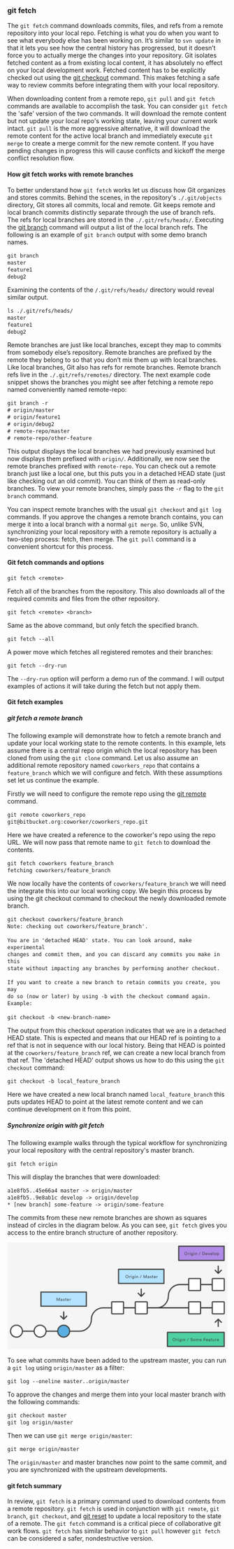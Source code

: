 ### git fetch 

The `git fetch` command downloads commits, files, and refs from a remote repository into your local repo. Fetching is what you do when you want to see what everybody else has been working on. It’s similar to `svn update` in that it lets you see how the central history has progressed, but it doesn’t force you to actually merge the changes into your repository. Git isolates fetched content as a from existing local content, it has absolutely no effect on your local development work. Fetched content has to be explicitly checked out using the [git checkout](#git-checkout) command. This makes fetching a safe way to review commits before integrating them with your local repository.

When downloading content from a remote repo, `git pull` and `git fetch` commands are available to accomplish the task. You can consider `git fetch` the 'safe' version of the two commands. It will download the remote content but not update your local repo's working state, leaving your current work intact. `git pull` is the more aggressive alternative, it will download the remote content for the active local branch and immediately execute `git merge` to create a merge commit for the new remote content. If you have pending changes in progress this will cause conflicts and kickoff the merge conflict resolution flow.

#### How git fetch works with remote branches

To better understand how `git fetch` works let us discuss how Git organizes and stores commits. Behind the scenes, in the repository's `./.git/objects` directory, Git stores all commits, local and remote. Git keeps remote and local branch commits distinctly separate through the use of branch refs. The refs for local branches are stored in the `./.git/refs/heads/`. Executing the [git branch](#using-branches) command will output a list of the local branch refs. The following is an example of `git branch` output with some demo branch names.

```
git branch
master
feature1
debug2
```

Examining the contents of the `/.git/refs/heads/` directory would reveal similar output.

```
ls ./.git/refs/heads/
master
feature1
debug2
```

Remote branches are just like local branches, except they map to commits from somebody else’s repository. Remote branches are prefixed by the remote they belong to so that you don’t mix them up with local branches. Like local branches, Git also has refs for remote branches. Remote branch refs live in the `./.git/refs/remotes/` directory. The next example code snippet shows the branches you might see after fetching a remote repo named conveniently named remote-repo:

```
git branch -r
# origin/master
# origin/feature1
# origin/debug2
# remote-repo/master
# remote-repo/other-feature
```

This output displays the local branches we had previously examined but now displays them prefixed with `origin/`. Additionally, we now see the remote branches prefixed with `remote-repo`. You can check out a remote branch just like a local one, but this puts you in a detached HEAD state (just like checking out an old commit). You can think of them as read-only branches. To view your remote branches, simply pass the `-r` flag to the `git branch` command.

You can inspect remote branches with the usual `git checkout` and `git log` commands. If you approve the changes a remote branch contains, you can merge it into a local branch with a normal `git merge`. So, unlike SVN, synchronizing your local repository with a remote repository is actually a two-step process: fetch, then merge. The `git pull` command is a convenient shortcut for this process.

#### Git fetch commands and options

```
git fetch <remote>
```

Fetch all of the branches from the repository. This also downloads all of the required commits and files from the other repository.

```
git fetch <remote> <branch>
```

Same as the above command, but only fetch the specified branch.

```
git fetch --all
```

A power move which fetches all registered remotes and their branches:

```
git fetch --dry-run
```

The `--dry-run` option will perform a demo run of the command. I will output examples of actions it will take during the fetch but not apply them.

#### Git fetch examples

##### git fetch a remote branch  
The following example will demonstrate how to fetch a remote branch and update your local working state to the remote contents. In this example, lets assume there is a central repo origin which the local repository has been cloned from using the `git clone` command. Let us also assume an additional remote repository named `coworkers_repo` that contains a `feature_branch` which we will configure and fetch. With these assumptions set let us continue the example.

Firstly we will need to configure the remote repo using the [git remote](#syncing) command.

```
git remote coworkers_repo git@bitbucket.org:coworker/coworkers_repo.git
```

Here we have created a reference to the coworker's repo using the repo URL. We will now pass that remote name to `git fetch` to download the contents.

```
git fetch coworkers feature_branch
fetching coworkers/feature_branch
```

We now locally have the contents of `coworkers/feature_branch` we will need the integrate this into our local working copy. We begin this process by using the git checkout command to checkout the newly downloaded remote branch.

```
git checkout coworkers/feature_branch
Note: checking out coworkers/feature_branch'.

You are in 'detached HEAD' state. You can look around, make experimental
changes and commit them, and you can discard any commits you make in this
state without impacting any branches by performing another checkout.

If you want to create a new branch to retain commits you create, you may
do so (now or later) by using -b with the checkout command again. Example:

git checkout -b <new-branch-name>
```

The output from this checkout operation indicates that we are in a detached HEAD state. This is expected and means that our HEAD ref is pointing to a ref that is not in sequence with our local history. Being that HEAD is pointed at the `coworkers/feature_branch` ref, we can create a new local branch from that ref. The 'detached HEAD' output shows us how to do this using the `git checkout` command:

```
git checkout -b local_feature_branch
```

Here we have created a new local branch named `local_feature_branch` this puts updates HEAD to point at the latest remote content and we can continue development on it from this point.

##### Synchronize origin with git fetch

The following example walks through the typical workflow for synchronizing your local repository with the central repository's master branch.

```
git fetch origin
```

This will display the branches that were downloaded:

```
a1e8fb5..45e66a4 master -> origin/master
a1e8fb5..9e8ab1c develop -> origin/develop
* [new branch] some-feature -> origin/some-feature
```

The commits from these new remote branches are shown as squares instead of circles in the diagram below. As you can see, `git fetch` gives you access to the entire branch structure of another repository.

![](git-fetch-01.png)

To see what commits have been added to the upstream master, you can run a `git log` using `origin/master` as a filter:  

```
git log --oneline master..origin/master
```

To approve the changes and merge them into your local master branch with the following commands:

```
git checkout master
git log origin/master
```

Then we can use `git merge origin/master`:

```
git merge origin/master
```

The `origin/master` and master branches now point to the same commit, and you are synchronized with the upstream developments.

#### git fetch summary

In review, `git fetch` is a primary command used to download contents from a remote repository. `git fetch` is used in conjunction with `git remote`, `git branch`, `git checkout`, and [git reset](#git-reset) to update a local repository to the state of a remote. The `git fetch` command is a critical piece of collaborative git work flows. `git fetch` has similar behavior to `git pull` however `git fetch` can be considered a safer, nondestructive version.
